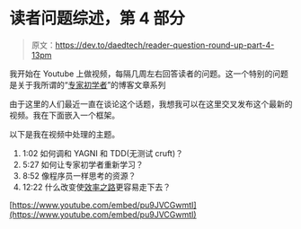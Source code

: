 # 读者问题综述，第 4 部分

> 原文：<https://dev.to/daedtech/reader-question-round-up-part-4-13pm>

我开始在 Youtube 上做视频，每隔几周左右回答读者的问题。这一个特别的问题是关于我所谓的“[专家初学者](https://daedtech.com/how-developers-stop-learning-rise-of-the-expert-beginner/)”的博客文章系列

由于这里的人们最近一直在谈论这个话题，我想我可以在这里交叉发布这个最新的视频。我在下面嵌入一个框架。

以下是我在视频中处理的主题。

1.  1:02 如何调和 YAGNI 和 TDD(无测试 cruft)？
2.  5:27 如何让专家初学者重新学习？
3.  8:52 像程序员一样思考的资源？
4.  12:22 什么改变使[效率之路](https://daedtech.com/your-job-title-of-tomorrow-efficiencer/)更容易走下去？

[https://www.youtube.com/embed/pu9JVCGwmtI](https://www.youtube.com/embed/pu9JVCGwmtI)